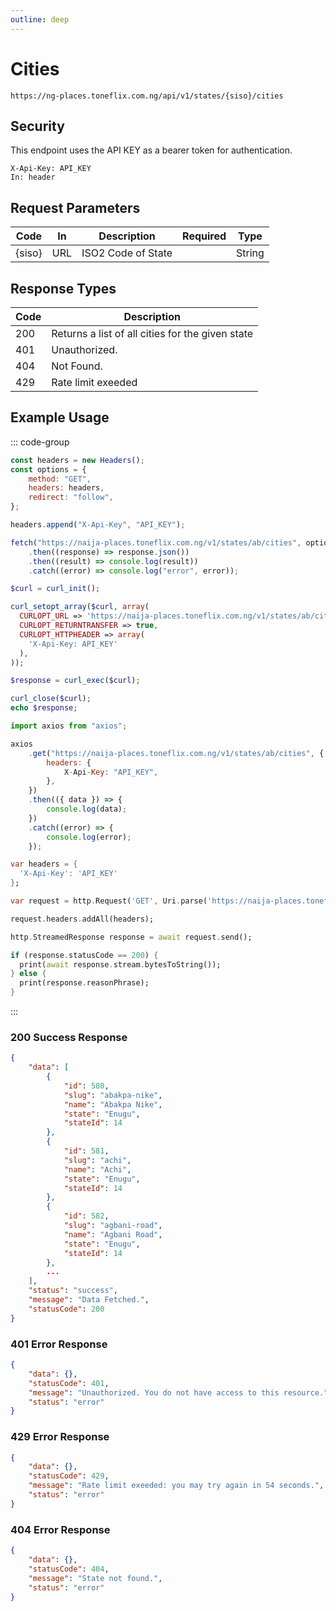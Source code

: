 ```yaml
---
outline: deep
---
```


# Cities

<Badge type="warning" text="GET" /> `https://ng-places.toneflix.com.ng/api/v1/states/{siso}/cities`

## Security

This endpoint uses the API KEY as a bearer token for authentication.

```
X-Api-Key: API_KEY
In: header
```

## Request Parameters

| Code     | In  | Description        | Required                           | Type   |
| -------- | --- | ------------------ | ---------------------------------- | ------ |
| \{siso\} | URL | ISO2 Code of State | <Badge type="danger" text="YES" /> | String |

## Response Types

| Code | Description                                      |
| ---- | ------------------------------------------------ |
| 200  | Returns a list of all cities for the given state |
| 401  | Unauthorized.                                    |
| 404  | Not Found.                                       |
| 429  | Rate limit exeeded                               |

## Example Usage

::: code-group

```js [javascript]
const headers = new Headers();
const options = {
    method: "GET",
    headers: headers,
    redirect: "follow",
};

headers.append("X-Api-Key", "API_KEY");

fetch("https://naija-places.toneflix.com.ng/v1/states/ab/cities", options)
    .then((response) => response.json())
    .then((result) => console.log(result))
    .catch((error) => console.log("error", error));
```

```php [php]
$curl = curl_init();

curl_setopt_array($curl, array(
  CURLOPT_URL => 'https://naija-places.toneflix.com.ng/v1/states/ab/cities',
  CURLOPT_RETURNTRANSFER => true,
  CURLOPT_HTTPHEADER => array(
    'X-Api-Key: API_KEY'
  ),
));

$response = curl_exec($curl);

curl_close($curl);
echo $response;
```

```js [axios]
import axios from "axios";

axios
    .get("https://naija-places.toneflix.com.ng/v1/states/ab/cities", {
        headers: {
            X-Api-Key: "API_KEY",
        },
    })
    .then(({ data }) => {
        console.log(data);
    })
    .catch((error) => {
        console.log(error);
    });
```

```dart [dart]
var headers = {
  'X-Api-Key': 'API_KEY'
};

var request = http.Request('GET', Uri.parse('https://naija-places.toneflix.com.ng/v1/states/ab/cities'));

request.headers.addAll(headers);

http.StreamedResponse response = await request.send();

if (response.statusCode == 200) {
  print(await response.stream.bytesToString());
} else {
  print(response.reasonPhrase);
}
```

:::

### 200 Success Response

```json
{
    "data": [
        {
            "id": 580,
            "slug": "abakpa-nike",
            "name": "Abakpa Nike",
            "state": "Enugu",
            "stateId": 14
        },
        {
            "id": 581,
            "slug": "achi",
            "name": "Achi",
            "state": "Enugu",
            "stateId": 14
        },
        {
            "id": 582,
            "slug": "agbani-road",
            "name": "Agbani Road",
            "state": "Enugu",
            "stateId": 14
        },
        ...
    ],
    "status": "success",
    "message": "Data Fetched.",
    "statusCode": 200
}
```

### 401 Error Response

```json
{
    "data": {},
    "statusCode": 401,
    "message": "Unauthorized. You do not have access to this resource.",
    "status": "error"
}
```

### 429 Error Response

```json
{
    "data": {},
    "statusCode": 429,
    "message": "Rate limit exeeded: you may try again in 54 seconds.",
    "status": "error"
}
```

### 404 Error Response

```json
{
    "data": {},
    "statusCode": 404,
    "message": "State not found.",
    "status": "error"
}
```
